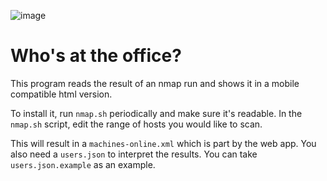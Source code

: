 ![image](http://newsletter.magnet.me/signature/logo.png)

# Who's at the office?

This program reads the result of an nmap run and shows it in a mobile compatible html version.

To install it, run `nmap.sh` periodically and make sure it's readable. In the `nmap.sh` script, edit the range of hosts you would like to scan.

This will result in a `machines-online.xml` which is part by the web app. You also need a `users.json` to interpret the results. You can take `users.json.example` as an example.
